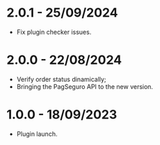 # 2.0.1 - 25/09/2024
* Fix plugin checker issues.

# 2.0.0 - 22/08/2024
* Verify order status dinamically;
* Bringing the PagSeguro API to the new version.

# 1.0.0 - 18/09/2023
* Plugin launch.